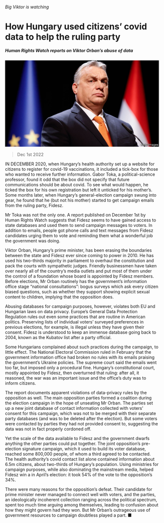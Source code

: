 ###### Big Viktor is watching

# How Hungary used citizens’ covid data to help the ruling party 

##### Human Rights Watch reports on Viktor Orban’s abuse of data 

![image](images/20221203_EUP503.jpg) 

> Dec 1st 2022 

IN DECEMBER 2020, when Hungary’s health authority set up a website for citizens to register for covid-19 vaccinations, it included a tick-box for those who wanted to receive further information. Gabor Toka, a political-science professor, found it odd that the box did not specify that future communications should be about covid. To see what would happen, he ticked the box for his own registration but left it unticked for his mother’s. Some months later, when Hungary’s general-election campaign swung into gear, he found that he (but not his mother) started to get campaign emails from the ruling party, Fidesz.

Mr Toka was not the only one. A report published on December 1st by Human Rights Watch suggests that Fidesz seems to have gained access to state databases and used them to send campaign messages to voters. In addition to emails, people got phone calls and text messages from Fidesz candidates urging them to vote and reminding them what a wonderful job the government was doing. 

Viktor Orban, Hungary’s prime minister, has been erasing the boundaries between the state and Fidesz ever since coming to power in 2010. He has used his two-thirds majority in parliament to overhaul the constitution and pack the courts with sympathetic judges. Friendly businessmen have taken over nearly all of the country’s media outlets and put most of them under the control of a foundation whose board is appointed by Fidesz members. Before elections, Mr Orban routinely has the government’s information office stage “national consultations”: bogus surveys which ask every citizen biased questions, such as whether they support showing explicit sexual content to children, implying that the opposition does.

Abusing databases for campaign purposes, however, violates both EU and Hungarian laws on data privacy. Europe’s General Data Protection Regulation rules out even some practices that are routine in American politics. Preserving lists of individual voters’ surveyed preferences in previous elections, for example, is illegal unless they have given their consent. Fidesz is understood to keep an immense database going back to 2004, known as the Kubatov list after a party official.

Some Hungarians complained about such practices during the campaign, to little effect. The National Electoral Commission ruled in February that the government information office had broken no rules with its emails praising the government’s Ukraine policies. The supreme court said the emails went too far, but imposed only a procedural fine. Hungary’s constitutional court, mostly appointed by Fidesz, then overturned that ruling: after all, it reasoned, the war was an important issue and the office’s duty was to inform citizens.

The report documents apparent violations of data-privacy rules by the opposition as well. The main opposition parties formed a coalition during the election campaign in the hope of unseating Mr Orban. The parties set up a new joint database of contact information collected with voters’ consent for this campaign, which was not to be merged with their separate party databases (and was to be deleted after the election). But some voters were contacted by parties they had not provided consent to, suggesting the data was not in fact properly cordoned off.

Yet the scale of the data available to Fidesz and the government dwarfs anything the other parties could put together. The joint opposition’s pre-election signature campaign, which it used to build its voter database, reached some 800,000 people, of whom a third agreed to be contacted. The health authority’s covid contact list alone contained information about 6.5m citizens, about two-thirds of Hungary’s population. Using ministries for campaign purposes, while also dominating the mainstream media, helped Fidesz win a  in April’s election: it took 54% of the vote to the opposition’s 34%.

There were many reasons for the opposition’s defeat. Their candidate for prime minister never managed to connect well with voters, and the parties, an ideologically incoherent collection ranging across the political spectrum, spent too much time arguing among themselves, leading to confusion about how they might govern had they won. But Mr Orban’s outrageous use of government resources to campaign doubtless played a part. ■


